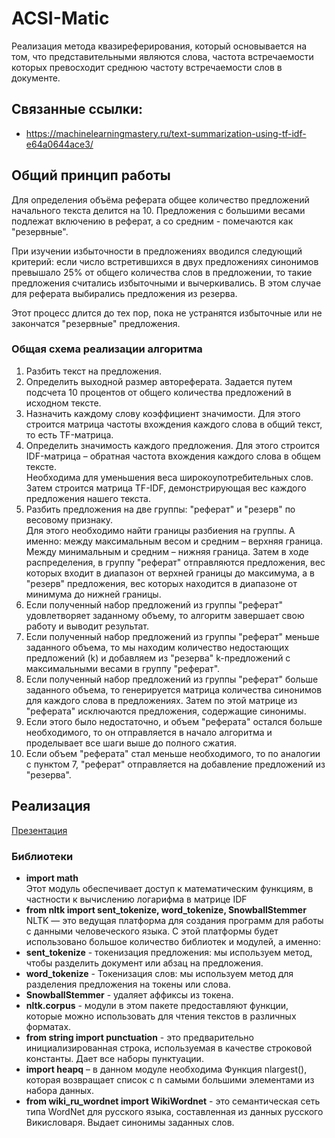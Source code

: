# ACSI-Matic
Реализация метода квазиреферирования, который основывается на том, что представительными являются слова, частота встречаемости которых превосходит среднюю частоту встречаемости слов в документе. 

## Связанные ссылки:
- https://machinelearningmastery.ru/text-summarization-using-tf-idf-e64a0644ace3/

## Общий принцип работы
Для определения объёма реферата общее количество предложений начального текста делится на 10. 
Предложения с большими весами подлежат включению в реферат, а со средним - помечаются как "резервные". 

При изучении избыточности в предложениях вводился следующий критерий: если число встретившихся в двух предложениях синонимов превышало 25% от общего количества слов в предложении, то такие предложения считались избыточными и вычеркивались. В этом случае для реферата выбирались предложения из резерва. 

Этот процесс длится до тех пор, пока не устранятся избыточные или не закончатся "резервные" предложения. 

### Общая схема реализации алгоритма
1.	Разбить текст на предложения. 
2.	Определить выходной размер автореферата. Задается путем подсчета 10 процентов от общего количества предложений в исходном тексте.
3.	Назначить каждому слову коэффициент значимости. Для этого строится матрица частоты вхождения каждого слова в общий текст, то есть TF-матрица.
4.	Определить значимость каждого предложения. Для этого строится IDF-матрица – обратная частота вхождения каждого слова в общем тексте. </br> Необходима для уменьшения веса широкоупотребительных слов. Затем строится матрица TF-IDF, демонстрирующая вес каждого предложения нашего текста.
6.	Разбить предложения на две группы: "реферат" и "резерв" по весовому признаку. </br> Для этого необходимо найти границы разбиения на группы. А именно: между максимальным весом и средним – верхняя граница. Между минимальным и средним – нижняя граница. Затем в ходе распределения, в группу "реферат" отправляются предложения, вес которых входит в диапазон от верхней границы до максимума, а в "резерв" предложения, вес которых находится в диапазоне от минимума до нижней границы.
8.	Если полученный набор предложений из группы "реферат" удовлетворяет заданному объему, то алгоритм завершает свою работу и выводит результат.
9.	Если полученный набор предложений из группы "реферат" меньше заданного объема, то мы находим количество недостающих предложений (k) и добавляем из "резерва" k-предложений с максимальными весами в группу "реферат".
10.	Если полученный набор предложений из группы "реферат" больше заданного объема, то генерируется матрица количества синонимов для каждого слова в предложениях. Затем по этой матрице из "реферата" исключаются предложения, содержащие синонимы.
11.	Если этого было недостаточно, и объем "реферата" остался больше необходимого, то он отправляется в начало алгоритма и проделывает все шаги выше до полного сжатия.
12.	Если объем "реферата" стал меньше необходимого, то по аналогии с пунктом 7, "реферат" отправляется на добавление предложений из "резерва".

## Реализация
[Презентация](https://github.com/dariRusAG/ACSI-Matic/raw/master/Презентация/Метод%20ACSI.pptx)

### Библиотеки
- **import math** </br>
Этот модуль обеспечивает доступ к математическим функциям, в частности к вычислению логарифма в матрице IDF
- **from nltk import sent_tokenize, word_tokenize, SnowballStemmer** </br>
NLTK — это ведущая платформа для создания программ для работы с данными человеческого языка.  С этой платформы будет использовано большое количество библиотек и модулей, а именно:
- **sent_tokenize** - токенизация предложения: мы используем метод, чтобы разделить документ или абзац на предложения.
- **word_tokenize** - Токенизация слов: мы используем метод для разделения предложения на токены или слова.
- **SnowballStemmer** - удаляет аффиксы из токена.
- **nltk.corpus** - модули в этом пакете предоставляют функции, которые можно использовать для чтения текстов в различных форматах. 
- **from string import punctuation** - это предварительно инициализированная строка, используемая в качестве строковой константы. Дает все наборы пунктуации.
- **import heapq** – в данном модуле необходима Функция nlargest(), которая возвращает список с n самыми большими элементами из набора данных.
- **from wiki_ru_wordnet import WikiWordnet** - это семантическая сеть типа WordNet для русского языка, составленная из данных русского Викисловаря. Выдает синонимы заданных слов.


